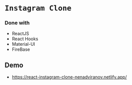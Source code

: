 # `Instagram Clone`

### Done with
* ReactJS
* React Hooks
* Material-UI
* FireBase

## Demo
* https://react-instagram-clone-nenadviranov.netlify.app/
